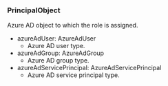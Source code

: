 ### PrincipalObject
Azure AD object to which the role is assigned.

- azureAdUser: AzureAdUser
  - Azure AD user type.
- azureAdGroup: AzureAdGroup
  - Azure AD group type.
- azureAdServicePrincipal: AzureAdServicePrincipal
  - Azure AD service principal type.
